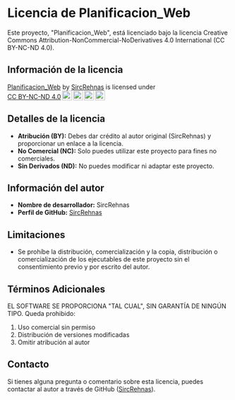 # Licencia de Planificacion_Web

Este proyecto, "Planificacion_Web", está licenciado bajo la licencia Creative Commons Attribution-NonCommercial-NoDerivatives 4.0 International (CC BY-NC-ND 4.0).

## Información de la licencia

<p xmlns:cc="http://creativecommons.org/ns#" xmlns:dct="http://purl.org/dc/terms/"><a property="dct:title" rel="cc:attributionURL" href="https://github.com/SircRehnas/Planificacion_Web">Planificacion_Web</a> by <a rel="cc:attributionURL dct:creator" property="cc:attributionName" href="https://github.com/SircRehnas">SircRehnas</a> is licensed under <a href="https://creativecommons.org/licenses/by-nc-nd/4.0/?ref=chooser-v1" target="_blank" rel="license noopener noreferrer" style="display:inline-block;">CC BY-NC-ND 4.0<img style="height:22px!important;margin-left:3px;vertical-align:text-bottom;" src="https://mirrors.creativecommons.org/presskit/icons/cc.svg?ref=chooser-v1" alt=""><img style="height:22px!important;margin-left:3px;vertical-align:text-bottom;" src="https://mirrors.creativecommons.org/presskit/icons/by.svg?ref=chooser-v1" alt=""><img style="height:22px!important;margin-left:3px;vertical-align:text-bottom;" src="https://mirrors.creativecommons.org/presskit/icons/nc.svg?ref=chooser-v1" alt=""><img style="height:22px!important;margin-left:3px;vertical-align:text-bottom;" src="https://mirrors.creativecommons.org/presskit/icons/nd.svg?ref=chooser-v1" alt=""></a></p>

## Detalles de la licencia

* **Atribución (BY):** Debes dar crédito al autor original (SircRehnas) y proporcionar un enlace a la licencia.
* **No Comercial (NC):** Solo puedes utilizar este proyecto para fines no comerciales.
* **Sin Derivados (ND):** No puedes modificar ni adaptar este proyecto.

## Información del autor

* **Nombre de desarrollador:** SircRehnas
* **Perfil de GitHub:** [SircRehnas](https://github.com/SircRehnas)

## Limitaciones

* Se prohíbe la distribución, comercialización y la copia, distribución o comercialización de los ejecutables de este proyecto sin el consentimiento previo y por escrito del autor.

## Términos Adicionales
EL SOFTWARE SE PROPORCIONA "TAL CUAL", SIN GARANTÍA DE NINGÚN TIPO.
Queda prohibido:
1. Uso comercial sin permiso
2. Distribución de versiones modificadas
3. Omitir atribución al autor

## Contacto

Si tienes alguna pregunta o comentario sobre esta licencia, puedes contactar al autor a través de GitHub ([SircRehnas](https://github.com/SircRehnas)).